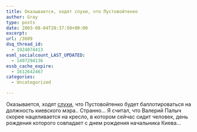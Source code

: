 ```yaml
---
title: Оказывается, ходят слухи, что Пустовойтенко
author: Gray
type: posts
date: 2003-08-04T20:37:50+00:00
excerpt:
url: /3609
dsq_thread_id:
  - 1924074413
esml_socialcount_LAST_UPDATED:
  - 1497294136
essb_cache_expire:
  - 1612642467
categories:
  - Uncategorized

---
```








Оказывается, ходят <a href="http://www.glavred.info/?rumour=83206333" target="_blank">слухи</a>, что Пустовойтенко будет баллотироваться на должность киевского мэра.. Странно&#8230; Я считал, что Валерий Палыч скорее нацеливается на кресло, в котором сейчас сидит человек, день рождения которого совпадает с днем рождения начальника Киева&#8230;